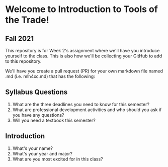 # Welcome to Introduction to Tools of the Trade!
## Fall 2021
This repository is for Week 2's assignment where we'll have you introduce yourself to the class. This is also how we'll be collecting your GitHub to add to this repository.

We'll have you create a pull request (PR) for your own markdown file named .md (i.e. mlh4xc.md) that has the following:

## Syllabus Questions
1. What are the three deadlines you need to know for this semester?
2. What are professional development activities and who should you ask if you have any questions?
3. Will you need a textbook this semester?
## Introduction
1. What's your name?
2. What's your year and major?
3. What are you most excited for in this class?
